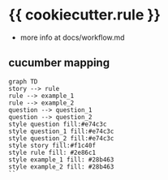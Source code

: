 # {{ cookiecutter.rule }}

- more info at docs/workflow.md

## cucumber mapping

```mermaid
graph TD
story --> rule
rule --> example_1
rule --> example_2
question --> question_1
question --> question_2
style question fill:#e74c3c
style question_1 fill:#e74c3c
style question_2 fill:#e74c3c
style story fill:#f1c40f
style rule fill: #2e86c1
style example_1 fill: #28b463
style example_2 fill: #28b463
``
